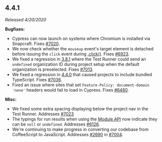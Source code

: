 ## 4.4.1

_Released 4/20/2020_

**Bugfixes:**

- Cypress can now launch on systems where Chromium is installed via Snapcraft. Fixes [#7020](https://github.com/cypress-io/cypress/issues/7020).
- We now check whether the `mouseup` event's target element is detached before issuing the `click` event during [.click()](/api/commands/click). Fixes [#6923](https://github.com/cypress-io/cypress/issues/6923).
- We fixed a regression in [3.8.1](#3-8-1) where the Test Runner could send an `undefined` organization ID during project setup when the default organization is preselected. Fixes [#7013](https://github.com/cypress-io/cypress/issues/7013).
- We fixed a regression in [4.4.0](#4-4-0) that caused projects to include bundled TypeScript. Fixes [#7036](https://github.com/cypress-io/cypress/issues/7036).
- Fixed an issue where sites that set `Feature-Policy: document-domain 'none'` headers would fail to load in Cypress. Fixes [#6480](https://github.com/cypress-io/cypress/issues/6480).

**Misc:**

- We fixed some extra spacing displaying below the project nav in the Test Runner. Addresses [#7023](https://github.com/cypress-io/cypress/issues/7023)
- The typings for run results when using the [Module API](/guides/guides/module-api) now indicate they can be `null` or `undefined`. Addresses [#6126](https://github.com/cypress-io/cypress/issues/6126).
- We're continuing to make progress in converting our codebase from CoffeeScript to JavaScript. Addresses [#2690](https://github.com/cypress-io/cypress/issues/2690) in [#7004](https://github.com/cypress-io/cypress/pull/7004).
